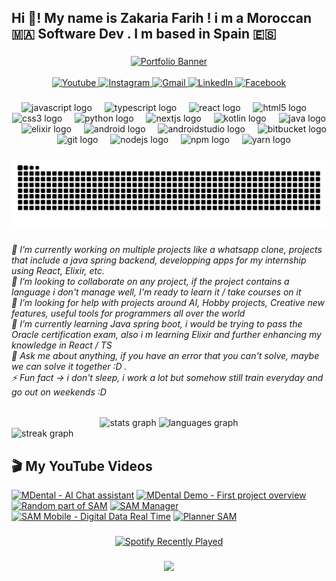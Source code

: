 <h2 align="left">Hi 👋! My name is Zakaria Farih ! i m a Moroccan 🇲🇦 Software Dev . I m based in Spain 🇪🇸</h2>

###

<div align="center">

  <a href="https://www.zakaria-portofolio.pro">
    <img src="https://readme-typing-svg.herokuapp.com?size=30&duration=2500&color=36BCF7&center=true&vCenter=true&multiline=true&width=800&height=50&lines=✨+Check+Out+My+Portfolio+Here!+🚀" alt="Portfolio Banner" />
  </a>
  <br></br>
  <a href="https://www.youtube.com/@ZakFrankie" target="_blank">
    <img src="https://img.shields.io/static/v1?message=Youtube&logo=youtube&label=&color=FF0000&logoColor=white&labelColor=&style=for-the-badge" height="35" alt="Youtube" />
  </a>
  <a href="https://www.instagram.com/zakariafarih142" target="_blank">
    <img src="https://img.shields.io/static/v1?message=Instagram&logo=instagram&label=&color=E4405F&logoColor=white&labelColor=&style=for-the-badge" height="35" alt="Instagram" />
  </a>
  <a href="mailto:zakariafarih142@gmail.com">
    <img src="https://img.shields.io/static/v1?message=Gmail&logo=gmail&label=&color=D14836&logoColor=white&labelColor=&style=for-the-badge" height="35" alt="Gmail" />
  </a>
  <a href="https://www.linkedin.com/in/zakariafarih/" target="_blank">
    <img src="https://img.shields.io/static/v1?message=LinkedIn&logo=linkedin&label=&color=0077B5&logoColor=white&labelColor=&style=for-the-badge" height="35" alt="LinkedIn" />
  </a>
  <a href="https://www.facebook.com/zakariafarih27/" target="_blank">
    <img src="https://img.shields.io/static/v1?message=Facebook&logo=facebook&label=&color=1877F2&logoColor=white&labelColor=&style=for-the-badge" height="35" alt="Facebook" />
  </a>

</div>

###

<div align="center">
  <img src="https://cdn.jsdelivr.net/gh/devicons/devicon/icons/javascript/javascript-original.svg" height="30" alt="javascript logo"  />
  <img width="12" />
  <img src="https://cdn.jsdelivr.net/gh/devicons/devicon/icons/typescript/typescript-original.svg" height="30" alt="typescript logo"  />
  <img width="12" />
  <img src="https://cdn.jsdelivr.net/gh/devicons/devicon/icons/react/react-original.svg" height="30" alt="react logo"  />
  <img width="12" />
  <img src="https://cdn.jsdelivr.net/gh/devicons/devicon/icons/html5/html5-original.svg" height="30" alt="html5 logo"  />
  <img width="12" />
  <img src="https://cdn.jsdelivr.net/gh/devicons/devicon/icons/css3/css3-original.svg" height="30" alt="css3 logo"  />
  <img width="12" />
  <img src="https://cdn.jsdelivr.net/gh/devicons/devicon/icons/python/python-original.svg" height="30" alt="python logo"  />
  <img width="12" />
  <img src="https://cdn.jsdelivr.net/gh/devicons/devicon/icons/nextjs/nextjs-original.svg" height="30" alt="nextjs logo"  />
  <img width="12" />
  <img src="https://cdn.jsdelivr.net/gh/devicons/devicon/icons/kotlin/kotlin-original.svg" height="30" alt="kotlin logo"  />
  <img width="12" />
  <img src="https://cdn.jsdelivr.net/gh/devicons/devicon/icons/java/java-original.svg" height="30" alt="java logo"  />
  <img width="12" />
  <img src="https://cdn.jsdelivr.net/gh/devicons/devicon/icons/elixir/elixir-original.svg" height="30" alt="elixir logo"  />
  <img width="12" />
  <img src="https://cdn.jsdelivr.net/gh/devicons/devicon/icons/android/android-original.svg" height="30" alt="android logo"  />
  <img width="12" />
  <img src="https://cdn.jsdelivr.net/gh/devicons/devicon/icons/androidstudio/androidstudio-original.svg" height="30" alt="androidstudio logo"  />
  <img width="12" />
  <img src="https://cdn.jsdelivr.net/gh/devicons/devicon/icons/bitbucket/bitbucket-original.svg" height="30" alt="bitbucket logo"  />
  <img width="12" />
  <img src="https://cdn.jsdelivr.net/gh/devicons/devicon/icons/git/git-original.svg" height="30" alt="git logo"  />
  <img width="12" />
  <img src="https://cdn.jsdelivr.net/gh/devicons/devicon/icons/nodejs/nodejs-original.svg" height="30" alt="nodejs logo"  />
  <img width="12" />
  <img src="https://cdn.jsdelivr.net/gh/devicons/devicon/icons/npm/npm-original-wordmark.svg" height="30" alt="npm logo"  />
  <img width="12" />
  <img src="https://cdn.jsdelivr.net/gh/devicons/devicon/icons/yarn/yarn-original.svg" height="30" alt="yarn logo"  />
</div>

###

<picture>
    <source media="(prefers-color-scheme: dark)" srcset="https://raw.githubusercontent.com/zakariafarih/zakariafarih/main/dist/github-snake-dark.svg" />
    <source media="(prefers-color-scheme: light)" srcset="https://raw.githubusercontent.com/zakariafarih/zakariafarih/main/dist/github-snake.svg" />
    <img alt="github-snake" src="https://raw.githubusercontent.com/zakariafarih/zakariafarih/main/dist/github-snake.svg" />
  </picture>

###

<h6 align="left">🔭 I’m currently working on multiple projects like a whatsapp clone, projects that include a java spring backend, developping apps for my internship using React, Elixir, etc.<br>👯 I’m looking to collaborate on any project, if the project contains a language i don't manage well, I'm ready to learn it / take courses on it<br>🤝 I’m looking for help with projects around AI, Hobby projects, Creative new features, useful tools for programmers all over the world<br>🌱 I’m currently learning Java spring boot, i would be trying to pass the Oracle certification exam, also i m learning Elixir and further enhancing my knowledge in React / TS<br>💬 Ask me about anything, if you have an error that you can't solve, maybe we can solve it together :D .<br>⚡ Fun fact -> i don't sleep, i work a lot but somehow still train everyday and go out on weekends :D</h6>

###

<div align="center">
  <img src="https://github-readme-stats.vercel.app/api?username=zakariafarih&hide_title=true&hide_rank=true&show_icons=true&include_all_commits=true&count_private=true&disable_animations=false&theme=dracula&locale=en&hide_border=true" height="150" alt="stats graph"  />
  <img src="https://github-readme-stats.vercel.app/api/top-langs?username=zakariafarih&locale=en&hide_title=false&layout=compact&card_width=120&langs_count=6&theme=dracula&hide_border=true" height="150" alt="languages graph"  />
</div>
  <img src="https://streak-stats.demolab.com?user=zakariafarih&locale=en&mode=daily&theme=dracula&hide_border=true&border_radius=6" height="150" alt="streak graph" width="1500"  />

###

## 🎬 My YouTube Videos

<!-- BEGIN YOUTUBE-CARDS -->
[![MDental - AI Chat assistant](https://ytcards.demolab.com/?id=vrNSUPBfsS0&title=MDental+-+AI+Chat+assistant&lang=en&timestamp=1750118043&background_color=%230d1117&title_color=%23ffffff&stats_color=%23dedede&max_title_lines=1&width=250&border_radius=5 "MDental - AI Chat assistant")](https://www.youtube.com/watch?v=vrNSUPBfsS0)
[![MDental Demo - First project overview](https://ytcards.demolab.com/?id=MIIWdX3srrU&title=MDental+Demo+-+First+project+overview&lang=en&timestamp=1749916027&background_color=%230d1117&title_color=%23ffffff&stats_color=%23dedede&max_title_lines=1&width=250&border_radius=5 "MDental Demo - First project overview")](https://www.youtube.com/watch?v=MIIWdX3srrU)
[![Random part of SAM](https://ytcards.demolab.com/?id=kCvUdfl1koQ&title=Random+part+of+SAM&lang=en&timestamp=1747155921&background_color=%230d1117&title_color=%23ffffff&stats_color=%23dedede&max_title_lines=1&width=250&border_radius=5 "Random part of SAM")](https://www.youtube.com/watch?v=kCvUdfl1koQ)
[![SAM Manager](https://ytcards.demolab.com/?id=IK4AOEd27hA&title=SAM+Manager&lang=en&timestamp=1747155650&background_color=%230d1117&title_color=%23ffffff&stats_color=%23dedede&max_title_lines=1&width=250&border_radius=5 "SAM Manager")](https://www.youtube.com/shorts/IK4AOEd27hA)
[![SAM Mobile - Digital Data Real Time](https://ytcards.demolab.com/?id=7daNWo0XKbM&title=SAM+Mobile+-+Digital+Data+Real+Time&lang=en&timestamp=1747155583&background_color=%230d1117&title_color=%23ffffff&stats_color=%23dedede&max_title_lines=1&width=250&border_radius=5 "SAM Mobile - Digital Data Real Time")](https://www.youtube.com/shorts/7daNWo0XKbM)
[![Planner SAM](https://ytcards.demolab.com/?id=M4fgEnAg2xQ&title=Planner+SAM&lang=en&timestamp=1747155506&background_color=%230d1117&title_color=%23ffffff&stats_color=%23dedede&max_title_lines=1&width=250&border_radius=5 "Planner SAM")](https://www.youtube.com/watch?v=M4fgEnAg2xQ)
<!-- END YOUTUBE-CARDS -->

###

<div align="center">
    <a href="https://open.spotify.com/user/31jgwok6pi4tc6vuqpo45dbzrm64">
      <img src="https://spotify-recently-played-readme.vercel.app/api?user=31jgwok6pi4tc6vuqpo45dbzrm64&count=5&unique=true&width=500" alt="Spotify Recently Played" />
    </a>
</div>  

###

<div align="center">
  <img src="https://profile-counter.glitch.me/zakariafarihy/count.svg?"  />
</div>

###
